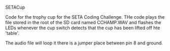 SETACup

Code for the trophy cup for the SETA Coding Challenge. THe code plays the file stored in the root of the SD card named CCHAMP.WAV and flashes the LEDs whenever the cup switch detects that the cup has been lifted off hte 'table'.

The audio file will loop it there is a jumper place between pin 8 and ground.